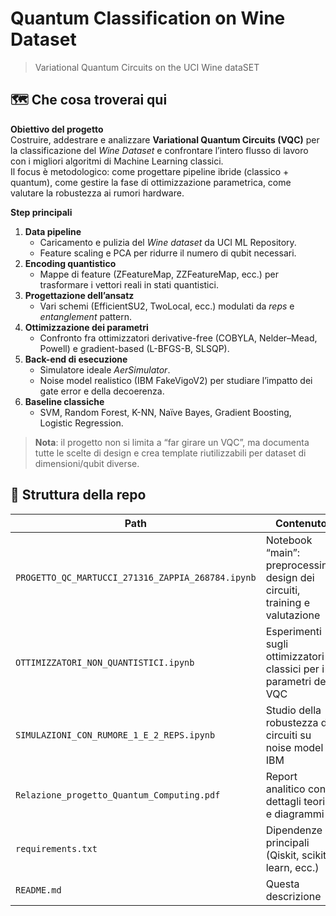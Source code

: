 # Quantum Classification on Wine Dataset  
> Variational Quantum Circuits on the UCI Wine dataSET

## 🗺️ Che cosa troverai qui

**Obiettivo del progetto**  
Costruire, addestrare e analizzare **Variational Quantum Circuits (VQC)** per la classificazione del *Wine Dataset* e confrontare l’intero flusso di lavoro con i migliori algoritmi di Machine Learning classici.  
Il focus è metodologico: come progettare pipeline ibride (classico + quantum), come gestire la fase di ottimizzazione parametrica, come valutare la robustezza ai rumori hardware.

**Step principali**

1. **Data pipeline**  
   - Caricamento e pulizia del *Wine dataset* da UCI ML Repository.  
   - Feature scaling e PCA per ridurre il numero di qubit necessari.  
2. **Encoding quantistico**  
   - Mappe di feature \(ZFeatureMap, ZZFeatureMap, ecc.\) per trasformare i vettori reali in stati quantistici.  
3. **Progettazione dell’ansatz**  
   - Vari schemi (EfficientSU2, TwoLocal, ecc.) modulati da *reps* e *entanglement* pattern.  
4. **Ottimizzazione dei parametri**  
   - Confronto fra ottimizzatori derivative-free (COBYLA, Nelder–Mead, Powell) e gradient-based (L-BFGS-B, SLSQP).  
5. **Back-end di esecuzione**  
   - Simulatore ideale *AerSimulator*.  
   - Noise model realistico (IBM FakeVigoV2) per studiare l’impatto dei gate error e della decoerenza.  
6. **Baseline classiche**  
   - SVM, Random Forest, K-NN, Naïve Bayes, Gradient Boosting, Logistic Regression.  


> **Nota**: il progetto non si limita a “far girare un VQC”, ma documenta tutte le scelte di design e crea template riutilizzabili per dataset di dimensioni/qubit diverse.

## 📂 Struttura della repo

| Path | Contenuto |
|------|-----------|
| `PROGETTO_QC_MARTUCCI_271316_ZAPPIA_268784.ipynb` | Notebook “main”: preprocessing, design dei circuiti, training e valutazione |
| `OTTIMIZZATORI_NON_QUANTISTICI.ipynb` | Esperimenti sugli ottimizzatori classici per i parametri del VQC |
| `SIMULAZIONI_CON_RUMORE_1_E_2_REPS.ipynb` | Studio della robustezza dei circuiti su noise model IBM |
| `Relazione_progetto_Quantum_Computing.pdf` | Report analitico con dettagli teorici e diagrammi |
| `requirements.txt` | Dipendenze principali (Qiskit, scikit-learn, ecc.) |
| `README.md` | Questa descrizione |

